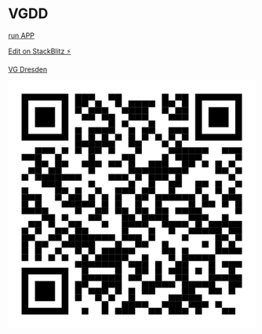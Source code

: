 # VGDD

[run APP](https://vgdd.stackblitz.io/)

[Edit on StackBlitz ⚡️](https://stackblitz.com/edit/vgdd)

[VG Dresden](https://www.vg-dresden.de/)

<img src="./src/qrcode.svg">